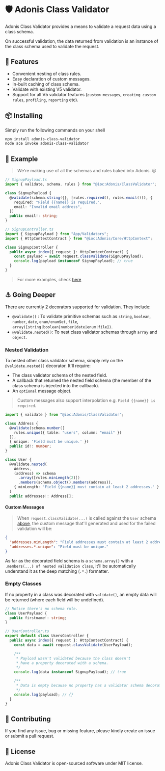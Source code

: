 # 🛡 Adonis Class Validator

Adonis Class Validator provides a means to validate a request data using a class schema.

On successful validation, the data returned from validation is an instance of the class schema used to validate the request.

## 🎁 Features

- Convenient nesting of class rules.
- Easy declaration of custom messages.
- In-built caching of class schema.
- Validate with existing V5 validator.
- Support for all V5 validator features (`custom messages`, `creating custom rules`, `profiling`, `reporting` etc).

## 📦 Installing

Simply run the following commands on your shell

```bash
npm install adonis-class-validator
node ace invoke adonis-class-validator
```

## 📌 Example

> We're making use of all the schemas and rules baked into Adonis. 😃

```ts
// SignupPayload.ts
import { validate, schema, rules } from "@ioc:Adonis/ClassValidator";

class SignupPayload {
  @validate(schema.string({}, [rules.required(), rules.email()]), {
    required: "Field {{name}} is required.",
    email: "Invalid email address",
  })
  public email!: string;
}
```

```ts
// SignupController.ts
import { SignupPayload } from "App/Validators";
import { HttpContextContract } from "@ioc:Adonis/Core/HttpContext";

class SignupController {
  public async index({ request }: HttpContextContract) {
    const payload = await request.classValidate(SignupPayload);
    console.log(payload instanceof SignupPayload); // true
  }
}
```

> For more examples, check [here](./test/cases/classes.ts)

## ⚓️ Going Deeper

There are currently 2 decorators supported for validation. They include:

- `@validate()` : To validate primitive schemas such as `string`, `boolean`, `number`, `date`, `enum/enumSet`, `file`, `array([string|boolean|number|date|enum|file])`.
- `@validate.nested()`: To nest class validator schemas through `array` and `object`.

### Nested Validation

To nested other class validator schema, simply rely on the `@validate.nested()` decorator. It'll require:

- The class validator schema of the nested field.
- A callback that returned the nested field schema (the member of the class schema is injected into the callback).
- An `optional` message object.

> Custom messages also support interpolation e.g. `Field {{name}} is required`.

```ts
import { validate } from "@ioc:Adonis/ClassValidator";

class Address {
  @validate(schema.number([
    rules.unique({ table: "users", column: "email" })
  ]),
  { unique: 'Field must be unique.' })
  public id!: number;
}

class User {
  @validate.nested(
    Address,
    (address) => schema
      .array([rules.minLength(2)])
      .members(schema.object().members(address)),
    { minLength: "Field {{name}} must contain at least 2 addresses." }
  )
  public addresses!: Address[];
```

#### Custom Messages

> When `request.classValidate(...)` is called against the `User` schema [above](#nested-validation), the custom message that'll generated and used for the failed validation will be:

```json
{
  "addresses.minLength": "Field addresses must contain at least 2 addresses.",
  "addresses.*.unique": "Field must be unique."
}
```

As far as the decorated field schema is a `schema.array()` with a `.members(...) of nested validation class`, it'll be automatically understand it as the deep matching (`.*.`) formatter.

### Empty Classes

If no property in a class was decorated with `validate()`, an empty data will be returned (where each field will be undefined).

```ts
// Notice there's no schema rule.
class UserPayload {
  public firstname!: string;
}

// UserController.ts
export default class UsersController {
  public async index({ request }: HttpContextContract) {
    const data = await request.classValidate(UserPayload);

    /**
     * Payload wasn't validated because the class doesn't
     * have a property decorated with a schema.
     */
    console.log(data instanceof SignupPayload); // true

    /**
     * Data is empty because no property has a validator schema decorator.
     */
    console.log(payload); // {}
  }
}
```

## 📝 Contributing

If you find any issue, bug or missing feature, please kindly create an issue or submit a pull request.

## 🔖 License

Adonis Class Validator is open-sourced software under MIT license.
